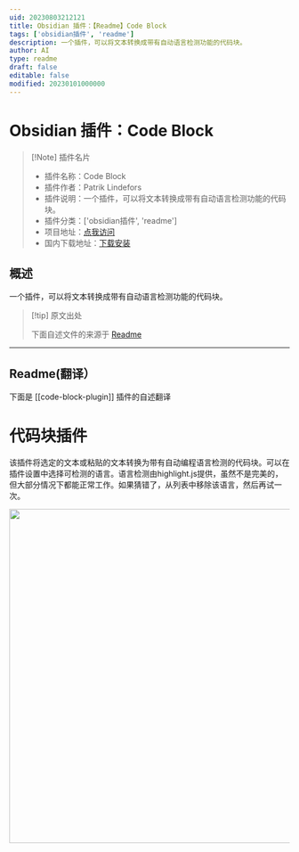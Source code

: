 ```yaml
---
uid: 20230803212121
title: Obsidian 插件：【Readme】Code Block
tags: ['obsidian插件', 'readme']
description: 一个插件，可以将文本转换成带有自动语言检测功能的代码块。
author: AI
type: readme
draft: false
editable: false
modified: 20230101000000
---
```


# Obsidian 插件：Code Block

> [!Note] 插件名片
> - 插件名称：Code Block
> - 插件作者：Patrik Lindefors
> - 插件说明：一个插件，可以将文本转换成带有自动语言检测功能的代码块。
> - 插件分类：['obsidian插件', 'readme']
> - 项目地址：[点我访问](https://github.com/paddan/code-block-plugin)
> - 国内下载地址：[下载安装](https://pkmer.cn/products/plugin/pluginMarket/?code-block-plugin)

## 概述

一个插件，可以将文本转换成带有自动语言检测功能的代码块。



> [!tip] 原文出处
> 
>下面自述文件的来源于 [Readme](https://ghproxy.net/https://raw.githubusercontent.com/paddan/code-block-plugin/master/README.md)
> 

---

## Readme(翻译）

下面是 [[code-block-plugin]] 插件的自述翻译



# 代码块插件

该插件将选定的文本或粘贴的文本转换为带有自动编程语言检测的代码块。可以在插件设置中选择可检测的语言。语言检测由highlight.js提供，虽然不是完美的，但大部分情况下都能正常工作。如果猜错了，从列表中移除该语言，然后再试一次。

<img height="600" src="usage.gif" width="800"/>



